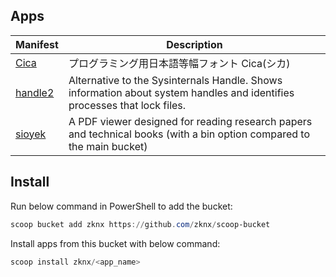 ## Apps

| Manifest                                         | Description                                                                                                              |
| ------------------------------------------------ | ------------------------------------------------------------------------------------------------------------------------ |
| [Cica](https://github.com/miiton/Cica)           | プログラミング用日本語等幅フォント Cica(シカ)                                                                            |
| [handle2](https://github.com/PolarGoose/Handle2) | Alternative to the Sysinternals Handle. Shows information about system handles and identifies processes that lock files. |
| [sioyek](https://github.com/ahrm/sioyek)         | A PDF viewer designed for reading research papers and technical books (with a bin option compared to the main bucket)    |

## Install

Run below command in PowerShell to add the bucket:

```powershell
scoop bucket add zknx https://github.com/zknx/scoop-bucket
```

Install apps from this bucket with below command:

```powershell
scoop install zknx/<app_name>
```
